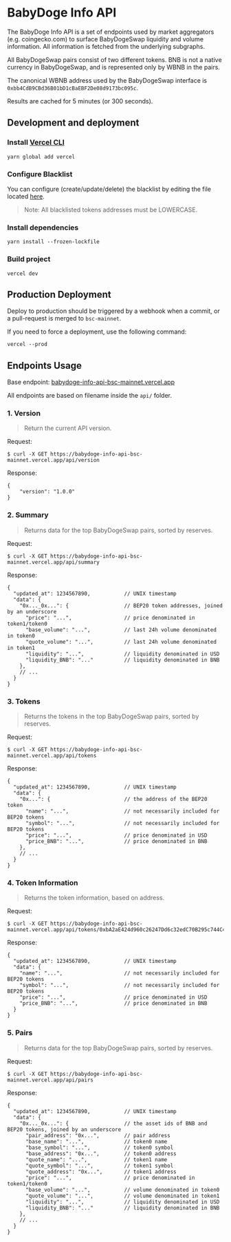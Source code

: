 # BabyDoge Info API

The BabyDoge Info API is a set of endpoints used by market aggregators (e.g. coingecko.com) to surface BabyDogeSwap liquidity
and volume information. All information is fetched from the underlying subgraphs.

All BabyDogeSwap pairs consist of two different tokens. BNB is not a native currency in BabyDogeSwap, and is represented only by WBNB in the pairs. 

The canonical WBNB address used by the BabyDogeSwap interface is `0xbb4CdB9CBd36B01bD1cBaEBF2De08d9173bc095c`.

Results are cached for 5 minutes (or 300 seconds).

## Development and deployment

### Install [Vercel CLI](https://vercel.com/download)
```shell
yarn global add vercel
```

### Configure Blacklist

You can configure (create/update/delete) the blacklist by editing the file located [here](utils/constants/blacklist.ts).

> Note: All blacklisted tokens addresses must be LOWERCASE.

### Install dependencies
```shell
yarn install --frozen-lockfile
```

### Build project
```shell
vercel dev
```

## Production Deployment

Deploy to production should be triggered by a webhook when a commit, or a pull-request is merged to `bsc-mainnet`.

If you need to force a deployment, use the following command:

```shell
vercel --prod
```

## Endpoints Usage

Base endpoint: [babydoge-info-api-bsc-mainnet.vercel.app](https://babydoge-info-api-bsc-mainnet.vercel.app)

All endpoints are based on filename inside the `api/` folder.

### 1. Version

> Return the current API version.

Request:
```shell
$ curl -X GET https://babydoge-info-api-bsc-mainnet.vercel.app/api/version
```

Response:
```json5
{
    "version": "1.0.0"
}
```

### 2. Summary

> Returns data for the top BabyDogeSwap pairs, sorted by reserves.

Request:
```shell
$ curl -X GET https://babydoge-info-api-bsc-mainnet.vercel.app/api/summary
```

Response:
```json5
{
  "updated_at": 1234567890,           // UNIX timestamp
  "data": {
    "0x..._0x...": {                  // BEP20 token addresses, joined by an underscore
      "price": "...",                 // price denominated in token1/token0
      "base_volume": "...",           // last 24h volume denominated in token0
      "quote_volume": "...",          // last 24h volume denominated in token1
      "liquidity": "...",             // liquidity denominated in USD
      "liquidity_BNB": "..."          // liquidity denominated in BNB
    },
    // ...
  }
}
```

### 3. Tokens

> Returns the tokens in the top BabyDogeSwap pairs, sorted by reserves.

Request:
```shell
$ curl -X GET https://babydoge-info-api-bsc-mainnet.vercel.app/api/tokens
```

Response:
```json5
{
  "updated_at": 1234567890,           // UNIX timestamp
  "data": {
    "0x...": {                        // the address of the BEP20 token
      "name": "...",                  // not necessarily included for BEP20 tokens
      "symbol": "...",                // not necessarily included for BEP20 tokens
      "price": "...",                 // price denominated in USD
      "price_BNB": "...",             // price denominated in BNB
    },
    // ...
  }
}
```

### 4. Token Information

> Returns the token information, based on address.

Request:
```shell
$ curl -X GET https://babydoge-info-api-bsc-mainnet.vercel.app/api/tokens/0xbA2aE424d960c26247Dd6c32edC70B295c744C43
```

Response:
```json5
{
  "updated_at": 1234567890,           // UNIX timestamp
  "data": {
    "name": "...",                    // not necessarily included for BEP20 tokens
    "symbol": "...",                  // not necessarily included for BEP20 tokens
    "price": "...",                   // price denominated in USD
    "price_BNB": "...",               // price denominated in BNB
  }
}
```

### 5. Pairs

> Returns data for the top BabyDogeSwap pairs, sorted by reserves.

Request:
```shell
$ curl -X GET https://babydoge-info-api-bsc-mainnet.vercel.app/api/pairs
```

Response:
```json5
{
  "updated_at": 1234567890,           // UNIX timestamp
  "data": {
    "0x..._0x...": {                  // the asset ids of BNB and BEP20 tokens, joined by an underscore
      "pair_address": "0x...",        // pair address
      "base_name": "...",             // token0 name
      "base_symbol": "...",           // token0 symbol
      "base_address": "0x...",        // token0 address
      "quote_name": "...",            // token1 name
      "quote_symbol": "...",          // token1 symbol
      "quote_address": "0x...",       // token1 address
      "price": "...",                 // price denominated in token1/token0
      "base_volume": "...",           // volume denominated in token0
      "quote_volume": "...",          // volume denominated in token1
      "liquidity": "...",             // liquidity denominated in USD
      "liquidity_BNB": "..."          // liquidity denominated in BNB
    },
    // ...
  }
}
```
